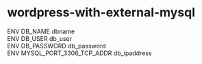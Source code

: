 # wordpress-with-external-mysql
ENV DB_NAME dbname <br/>
ENV DB_USER db_user <br/>
ENV DB_PASSWORD db_password <br/>
ENV MYSQL_PORT_3306_TCP_ADDR db_ipaddress <br/>
